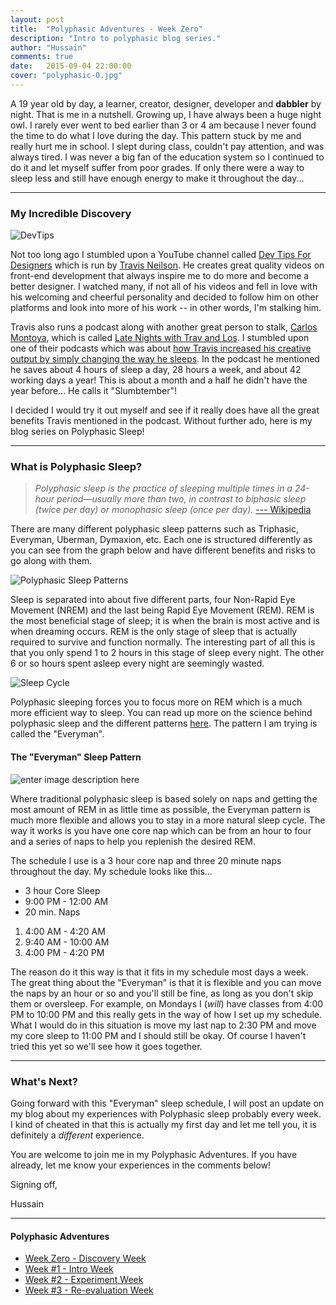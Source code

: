 ```yaml
---
layout: post
title:  "Polyphasic Adventures - Week Zero"
description: "Intro to polyphasic blog series."
author: "Hussain"
comments: true
date:   2015-09-04 22:00:00
cover: "polyphasic-0.jpg"
---
```

A 19 year old by day, a learner, creator, designer, developer and **dabbler** by night. That is me in a nutshell. Growing up, I have always been a huge night owl. I rarely ever went to bed earlier than 3 or 4 am because I never found the time to do what I love during the day. This pattern stuck by me and really hurt me in school. I slept during class, couldn't pay attention, and was always tired. I was never a big fan of the education system so I continued to do it and let myself suffer from poor grades. If only there were a way to sleep less and still have enough energy to make it throughout the day...

----------

### My Incredible Discovery ###
![DevTips](http://hussainabbas.com/assets/img/post/polyphasic-adventures-0/devtips-banner.png)

Not too long ago I stumbled upon a YouTube channel called [Dev Tips For Designers](https://www.youtube.com/user/DevTipsForDesigners) which is run by [Travis Neilson](http://travisneilson.com/). He creates great quality videos on front-end development that always inspire me to do more and become a better designer. I watched many, if not all of his videos and fell in love with his welcoming and cheerful personality and decided to follow him on other platforms and look into more of his work -- in other words, I'm stalking him.

Travis also runs a podcast along with another great person to stalk, [Carlos Montoya](http://losmontoya.com/), which is called [Late Nights with Trav and Los](http://www.travandlos.com/). I stumbled upon one of their podcasts which was about [how Travis increased his creative output by simply changing the way he sleeps](http://www.travandlos.com/13). In the podcast he mentioned he saves about 4 hours of sleep a day, 28 hours a week, and about 42 working days a year! This is about a month and a half he didn't have the year before... He calls it "Slumbtember"!

I decided I would try it out myself and see if it really does have all the great benefits Travis mentioned in the podcast. Without further ado, here is my blog series on Polyphasic Sleep!

----------

### What is Polyphasic Sleep? ###

> *Polyphasic sleep is the practice of sleeping multiple times in a 24-hour period—usually more than two, in contrast to biphasic sleep (twice per day) or monophasic sleep (once per day).*
> [--- Wikipedia](https://en.wikipedia.org/wiki/Polyphasic_sleep)

There are many different polyphasic sleep patterns such as Triphasic, Everyman, Uberman, Dymaxion, etc. Each one is structured differently as you can see from the graph below and have different benefits and risks to go along with them.

![Polyphasic Sleep Patterns](http://hussainabbas.com/assets/img/post/polyphasic-adventures-0/patterns.png)

Sleep is separated into about five different parts, four Non-Rapid Eye Movement (NREM) and the last being Rapid Eye Movement (REM). REM is the most beneficial stage of sleep; it is when the brain is most active and is when dreaming occurs. REM is the only stage of sleep that is actually required to survive and function normally. The interesting part of all this is that you only spend 1 to 2 hours in this stage of sleep every night. The other 6 or so hours spent asleep every night are seemingly wasted.

![Sleep Cycle](http://hussainabbas.com/assets/img/post/polyphasic-adventures-0/sleep-stages.gif)

Polyphasic sleeping forces you to focus more on REM which is a much more efficient way to sleep. You can read up more on the science behind polyphasic sleep and the different patterns [here](http://www.kratosguide.com/hack-your-brain-polyphasic-sleep/). The pattern I am trying is called the "Everyman".

#### The "Everyman" Sleep Pattern ####
![enter image description here](http://hussainabbas.com/assets/img/post/polyphasic-adventures-0/everyman.jpg)

Where traditional polyphasic sleep is based solely on naps and getting the most amount of REM in as little time as possible, the Everyman pattern is much more flexible and allows you to stay in a more natural sleep cycle. The way it works is you have one core nap which can be from an hour to four and a series of naps to help you replenish the desired REM.

The schedule I use is a 3 hour core nap and three 20 minute naps throughout the day. My schedule looks like this...

- 3 hour Core Sleep
 - 9:00 PM - 12:00 AM
- 20 min. Naps
 1. 4:00 AM - 4:20 AM
 2. 9:40 AM - 10:00 AM
 3. 4:00 PM - 4:20 PM

The reason do it this way is that it fits in my schedule most days a week. The great thing about the "Everyman" is that it is flexible and you can move the naps by an hour or so and you'll still be fine, as long as you don't skip them or oversleep. For example, on Mondays I (*will*) have classes from 4:00 PM to 10:00 PM and this really gets in the way of how I set up my schedule. What I would do in this situation is move my last nap to 2:30 PM and move my core sleep to 11:00 PM and I should still be okay. Of course I haven't tried this yet so we'll see how it goes together.

----------

### What's Next? ###

Going forward with this "Everyman" sleep schedule, I will post an update on my blog about my experiences with Polyphasic sleep probably every week. I kind of cheated in that this is actually my first day and let me tell you, it is definitely a *different* experience.

You are welcome to join me in my Polyphasic Adventures. If you have already, let me know your experiences in the comments below!

Signing off,

Hussain

----------

#### Polyphasic Adventures ####

- [Week Zero - Discovery Week](http://hussainabbas.com/blog/polyphasic-adventures-0/)
- [Week #1 - Intro Week](http://hussainabbas.com/blog/polyphasic-adventures-1/)
- [Week #2 - Experiment Week](http://hussainabbas.com/blog/polyphasic-adventures-2)
- [Week #3 - Re-evaluation Week](http://hussainabbas.com/blog/polyphasic-adventures-3)
